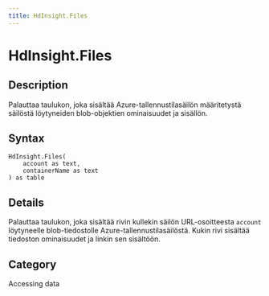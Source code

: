 ```yaml
---
title: HdInsight.Files
---
```


# HdInsight.Files


## Description

Palauttaa taulukon, joka sisältää Azure-tallennustilasäilön määritetystä säilöstä löytyneiden blob-objektien ominaisuudet ja sisällön.


## Syntax

```powerquery
HdInsight.Files(
    account as text,
    containerName as text
) as table
```


## Details

Palauttaa taulukon, joka sisältää rivin kullekin säilön URL-osoitteesta <code>account</code> löytyneelle blob-tiedostolle Azure-tallennustilasäilöstä. Kukin rivi sisältää tiedoston ominaisuudet ja linkin sen sisältöön.



## Category
Accessing data
